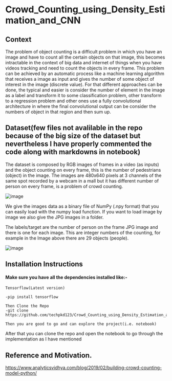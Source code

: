 # Crowd_Counting_using_Density_Estimation_and_CNN
## Context
The problem of object counting is a difficult problem in which you have an image and have to count all the certain objects on that image, this becomes intractable in the context of big data and internet of things when you have videos tracking and need to count the objects in every frame. This problem can be achieved by an automatic process like a machine learning algorithm that receives a image as input and gives the number of some object of interest in the image (discrete value). For that different approaches can be done, the typical and easier is consider the number of element in the image as a label and transform it to some classification problem, other transform to a regression problem and other ones use a fully convolutional architecture in where the final convolutional output can be consider the numbers of object in that region and then sum up.


## Dataset(few files not avalilable in the repo because of the big size of the dataset but nevertheless I have properly commented the code along with markdowns in notebook)
The dataset is composed by RGB images of frames in a video (as inputs) and the object counting on every frame, this is the number of pedestrians (object) in the image. The images are 480x640 pixels at 3 channels of the same spot recorded by a webcam in a mall but it has different number of person on every frame, is a problem of crowd counting.

![image](https://user-images.githubusercontent.com/49801313/119560829-0e878680-bdc2-11eb-8c57-deb43d5da22d.png)
 


We give the images data as a binary file of NumPy (.npy format) that you can easily load with the numpy load function. If you want to load image by image we also give the JPG images in a folder.

The labels/target are the number of person on the frame JPG image and there is one for each image. This are integer numbers of the counting, for example in the Image above there are 29 objects (people).

![image](https://user-images.githubusercontent.com/49801313/119560850-1515fe00-bdc2-11eb-9b6b-26358b70edca.png)

## Installation Instructions

#### Make sure you have all the dependencies installed like:-

    Tensorflow(Latest version)
    
    -pip install tensorflow
    
    Then Clone the Repo
    -git clone https://github.com/techpkd123/Crowd_Counting_using_Density_Estimation_and_CNN.git
    
    Then you are good to go and can explore the project(i.e. notebook)
    
After that you can clone the repo and open the notebook to go through the implementation as I have mentioned 

## Reference and Motivation.
https://www.analyticsvidhya.com/blog/2019/02/building-crowd-counting-model-python/

 
